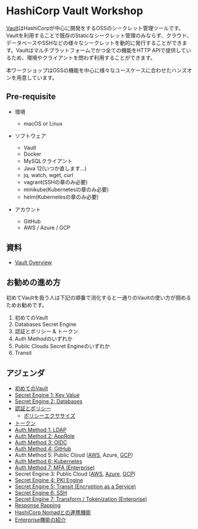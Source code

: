 # HashiCorp Vault Workshop

[Vault](https://www.vaultproject.io/)はHashiCorpが中心に開発をするOSSのシークレット管理ツールです。Vaultを利用することで既存のStaticなシークレット管理のみならず、クラウド、データベースやSSHなどの様々なシークレットを動的に発行することができます。Vaultはマルチプラットフォームでかつ全ての機能をHTTP APIで提供しているため、環境やクライアントを問わず利用することができます。

本ワークショップはOSSの機能を中心に様々なユースケースに合わせたハンズオンを用意しています。

## Pre-requisite

* 環境
	* macOS or Linux

* ソフトウェア
	* Vault
	* Docker
	* MySQLクライアント
	* Java 12(いつか直します...)
	* jq, watch, wget, curl
	* vagrant(SSHの章のみ必要)
	* minikube(Kubernetesの章のみ必要)
	* helm(Kubernetesの章のみ必要)

* アカウント
	* GitHub
	* AWS / Azure / GCP

## 資料

* [Vault Overview](https://docs.google.com/presentation/d/14YmrOLYirdWbDg5AwhuIEqJSrYoroQUQ8ETd6qwxe6M/edit?usp=sharing)

## お勧めの進め方

初めてVaultを扱う人は下記の順番で消化すると一通りのVaultの使い方が掴めるためお勧めです。

1. 初めてのVault
2. Databases Secret Engine
3. 認証とポリシー & トークン
4. Auth Methodのいずれか
5. Public Clouds Secret Engineのいずれか
6. Transit

## アジェンダ
* [初めてのVault](contents/hello-vault.md)
* [Secret Engine 1: Key Value](contents/kv.md)
* [Secret Engine 2: Databases](contents/db.md)
* [認証とポリシー](contents/policy.md)
	* [ポリシーエクササイズ](contents/policy_ex.md) 
* [トークン](contents/token.md)
* [Auth Method 1: LDAP](contents/auth_ldap.md)
* [Auth Method 2: AppRole](contents/approle.md)
* [Auth Method 3: OIDC](https://learn.hashicorp.com/vault/operations/oidc-auth)
* [Auth Method 4: GitHub](https://learn.hashicorp.com/vault/getting-started/authentication)
* Auth Method 5: Public Cloud ([AWS](contents/auth_aws.md), Azure, [GCP](contents/gcp-auth.md))
* [Auth Method 6: Kubernetes](contents/k8s.md)
* [Auth Method 7: MFA (Enterprise)](contents/mfa.md)
* Secret Engine 3: Public Cloud ([AWS](contents/aws.md), [Azure](contents/azure.md), [GCP](contents/gcp.md))
* [Secret Engine 4: PKI Engine](contents/pki.md)
* [Secret Engine 5: Transit (Encryption as a Service)](contents/transit.md)
* [Secret Engine 6: SSH](contents/ssh.md)
* [Secret Engine 7: Transform / Tokenization (Enterprise)](contents/transformation.md)
* [Response Rapping](contents/response-wrapping.md)
* [HashiCorp Nomadとの連携機能](https://github.com/hashicorp-japan/nomad-workshop/blob/master/contents/nomad-vault.md)
* [Enterprise機能の紹介](https://docs.google.com/presentation/d/1dtoRmLxySDL8PTEe_X51BQNIXn19H_910StO2DlFkLI/edit?usp=sharing)
